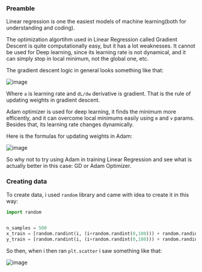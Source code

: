 ### Preamble

Linear regression is one the easiest models of machine learning(both for understanding and coding).

The optimization algortihm used in Linear Regression called Gradient Descent is quite computationally easy, but it has a lot weaknesses. It cannot be used for Deep learning, since its learning rate is not dynamical, and it can simply stop in local minimum, not the global one, etc.

The gradient descent logic in general looks something like that:

![image](https://user-images.githubusercontent.com/69817199/127409962-7465e097-a9ab-4d00-9a4d-60b389c15506.png)

Where `a` is learning rate and `dL/dw` derivative is gradient. That is the rule of updating weights in gradient descent.

Adam optimizer is used for deep learning, it finds the minimum more efficently, and it can overcome local minimums easily using `m` and `v` params. Besides that, its learning rate changes dynamically. 

Here is the formulas for updating weights in Adam:

![image](https://user-images.githubusercontent.com/69817199/127485737-7a0806f5-560b-4543-9565-444e744c1331.png)

So why not to try using Adam in training Linear Regression and see what is actually better in this case: GD or Adam Optimizer.

### Creating data

To create data, i used `random` library and came with idea to create it in this way: 

```Python
import random


n_samples = 500
x_train = [random.randint(i, (i+random.randint(0,100))) + random.randint(0,100) for i in range(n_samples)]
y_train = [random.randint(i, (i+random.randint(0,100))) + random.randint(0,100) for i in range(n_samples)]
```
So then, when i then ran `plt.scatter` i saw something like that: 

![image](https://user-images.githubusercontent.com/69817199/158206631-7628abdf-be3d-436e-a403-87c85f378953.png)



